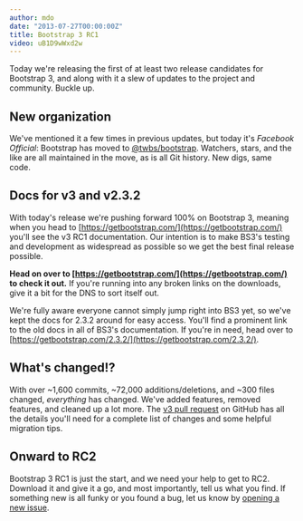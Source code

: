```yaml
---
author: mdo
date: "2013-07-27T00:00:00Z"
title: Bootstrap 3 RC1
video: uB1D9wWxd2w
---
```


Today we're releasing the first of at least two release candidates for Bootstrap 3, and along with it a slew of updates to the project and community. Buckle up.

## New organization

We've mentioned it a few times in previous updates, but today it's *Facebook Official*: Bootstrap has moved to [@twbs/bootstrap](https://github.com/twbs/bootstrap). Watchers, stars, and the like are all maintained in the move, as is all Git history. New digs, same code.

## Docs for v3 and v2.3.2

With today's release we're pushing forward 100% on Bootstrap 3, meaning when you head to [https://getbootstrap.com/](https://getbootstrap.com/) you'll see the v3 RC1 documentation. Our intention is to make BS3's testing and development as widespread as possible so we get the best final release possible.

**Head on over to [https://getbootstrap.com/](https://getbootstrap.com/) to check it out.** If you're running into any broken links on the downloads, give it a bit for the DNS to sort itself out.

We're fully aware everyone cannot simply jump right into BS3 yet, so we've kept the docs for 2.3.2 around for easy access. You'll find a prominent link to the old docs in all of BS3's documentation. If you're in need, head over to [https://getbootstrap.com/2.3.2/](https://getbootstrap.com/2.3.2/).

## What's changed!?

With over ~1,600 commits, ~72,000 additions/deletions, and ~300 files changed, *everything* has changed. We've added features, removed features, and cleaned up a lot more. The [v3 pull request](https://github.com/twbs/bootstrap/pull/6342) on GitHub has all the details you'll need for a complete list of changes and some helpful migration tips.

## Onward to RC2

Bootstrap 3 RC1 is just the start, and we need your help to get to RC2. Download it and give it a go, and most importantly, tell us what you find. If something new is all funky or you found a bug, let us know by [opening a new issue](https://github.com/twbs/bootstrap/issues/new).
